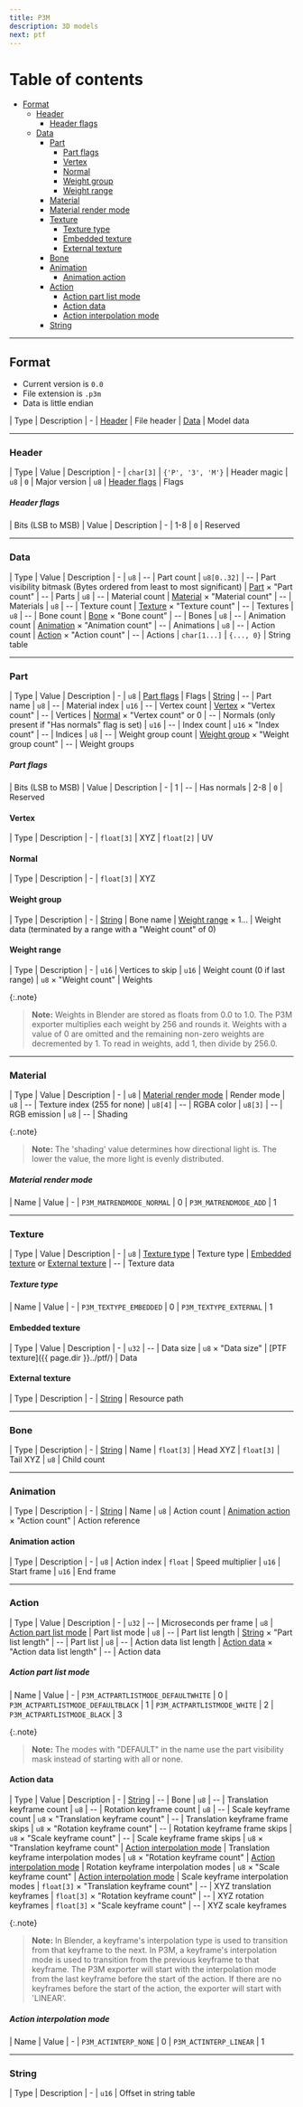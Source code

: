 ```yaml
---
title: P3M
description: 3D models
next: ptf
---
```


# Table of contents

- [Format](#format)
    - [Header](#header)
        - [Header flags](#header-flags)
    - [Data](#data)
        - [Part](#part)
            - [Part flags](#part-flags)
            - [Vertex](#vertex)
            - [Normal](#normal)
            - [Weight group](#weight-group)
            - [Weight range](#weight-range)
        - [Material](#material)
        - [Material render mode](#material-render-mode)
        - [Texture](#texture)
            - [Texture type](#texture-type)
            - [Embedded texture](#embedded-texture)
            - [External texture](#external-texture)
        - [Bone](#bone)
        - [Animation](#animation)
            - [Animation action](#animation-action)
        - [Action](#action)
            - [Action part list mode](#action-part-list-mode)
            - [Action data](#action-data)
            - [Action interpolation mode](#action-interpolation-mode)
        - [String](#string)

---

## Format

- Current version is `0.0`
- File extension is `.p3m`
- Data is little endian

| Type | Description
| -
| [Header](#header) | File header
| [Data](#data) | Model data

---

### Header

| Type | Value | Description
| -
| `char[3]` | `{'P', '3', 'M'}` | Header magic
| `u8` | `0` | Major version
| `u8` | [Header flags](#header-flags) | Flags

##### Header flags

| Bits \(LSB to MSB\) | Value | Description
| -
| 1-8 | `0` | Reserved

---

### Data

| Type | Value | Description
| -
| `u8` | -- | Part count
| `u8[0..32]` | -- | Part visibility bitmask \(Bytes ordered from least to most significant\)
| [Part](#part) × "Part count" | -- | Parts
| `u8` | -- | Material count
| [Material](#material) × "Material count" | -- | Materials
| `u8` | -- | Texture count
| [Texture](#texture) × "Texture count" | -- | Textures
| `u8` | -- | Bone count
| [Bone](#bone) × "Bone count" | -- | Bones
| `u8` | -- | Animation count
| [Animation](#animation) × "Animation count" | -- | Animations
| `u8` | -- | Action count
| [Action](#action) × "Action count" | -- | Actions
| `char[1...]` | `{..., 0}` | String table

---

### Part

| Type | Value | Description
| -
| `u8` | [Part flags](#part-flags) | Flags
| [String](#string) | -- | Part name
| `u8` | -- | Material index
| `u16` | -- | Vertex count
| [Vertex](#vertex) × "Vertex count" | -- | Vertices
| [Normal](#normal) × "Vertex count" or 0 | -- | Normals \(only present if "Has normals" flag is set\)
| `u16` | -- | Index count
| `u16` × "Index count" | -- | Indices
| `u8` | -- | Weight group count
| [Weight group](#weight-group) × "Weight group count" | -- | Weight groups

##### Part flags

| Bits \(LSB to MSB\) | Value | Description
| -
| 1 | -- | Has normals
| 2-8 | `0` | Reserved

#### Vertex

| Type | Description
| -
| `float[3]` | XYZ
| `float[2]` | UV

#### Normal

| Type | Description
| -
| `float[3]` | XYZ

#### Weight group

| Type | Description
| -
| [String](#string) | Bone name
| [Weight range](#weight-range) × 1... | Weight data (terminated by a range with a "Weight count" of 0)

#### Weight range

| Type | Description
| -
| `u16` | Vertices to skip
| `u16` | Weight count \(0 if last range\)
| `u8` × "Weight count" | Weights

{:.note}
> **Note:**
> Weights in Blender are stored as floats from 0.0 to 1.0.
> The P3M exporter multiplies each weight by 256 and rounds it.
> Weights with a value of 0 are omitted and the remaining non-zero weights are decremented by 1.
> To read in weights, add 1, then divide by 256.0.

---

### Material

| Type | Value | Description
| -
| `u8` | [Material render mode](#material-render-mode) | Render mode
| `u8` | -- | Texture index \(255 for none\)
| `u8[4]` | -- | RGBA color
| `u8[3]` | -- | RGB emission
| `u8` | -- | Shading

{:.note}
> **Note:**
> The 'shading' value determines how directional light is.
> The lower the value, the more light is evenly distributed.

##### Material render mode

| Name | Value
| -
| `P3M_MATRENDMODE_NORMAL` | 0
| `P3M_MATRENDMODE_ADD` | 1

---

### Texture

| Type | Value | Description
| -
| `u8` | [Texture type](#texture-type) | Texture type
| [Embedded texture](#embedded-texture) or [External texture](#external-texture) | -- | Texture data

##### Texture type

| Name | Value
| -
| `P3M_TEXTYPE_EMBEDDED` | 0
| `P3M_TEXTYPE_EXTERNAL` | 1

#### Embedded texture

| Type | Value | Description
| -
| `u32` | -- | Data size
| `u8` × "Data size" | [PTF texture]({{ page.dir }}../ptf/) | Data

#### External texture

| Type | Description
| -
| [String](#string) | Resource path

---

### Bone

| Type | Description
| -
| [String](#string) | Name
| `float[3]` | Head XYZ
| `float[3]` | Tail XYZ
| `u8` | Child count

---

### Animation

| Type | Description
| -
| [String](#string) | Name
| `u8` | Action count
| [Animation action](#animation-action) × "Action count" | Action reference

#### Animation action

| Type | Description
| -
| `u8` | Action index
| `float` | Speed multiplier
| `u16` | Start frame
| `u16` | End frame

---

### Action

| Type | Value | Description
| -
| `u32` | -- | Microseconds per frame
| `u8` | [Action part list mode](#action-part-list-mode) | Part list mode
| `u8` | -- | Part list length
| [String](#string) × "Part list length" | -- | Part list
| `u8` | -- | Action data list length
| [Action data](#action-data) × "Action data list length" | -- | Action data

##### Action part list mode

| Name | Value
| -
| `P3M_ACTPARTLISTMODE_DEFAULTWHITE` | 0
| `P3M_ACTPARTLISTMODE_DEFAULTBLACK` | 1
| `P3M_ACTPARTLISTMODE_WHITE` | 2
| `P3M_ACTPARTLISTMODE_BLACK` | 3

{:.note}
> **Note:**
> The modes with "DEFAULT" in the name use the part visibility mask instead of starting with all or none.

#### Action data

| Type | Value | Description
| -
| [String](#string) | -- | Bone
| `u8` | -- | Translation keyframe count
| `u8` | -- | Rotation keyframe count
| `u8` | -- | Scale keyframe count
| `u8` × "Translation keyframe count" | -- | Translation keyframe frame skips
| `u8` × "Rotation keyframe count" | -- | Rotation keyframe frame skips
| `u8` × "Scale keyframe count" | -- | Scale keyframe frame skips
| `u8` × "Translation keyframe count" | [Action interpolation mode](#action-interpolation-mode) | Translation keyframe interpolation modes
| `u8` × "Rotation keyframe count" | [Action interpolation mode](#action-interpolation-mode) | Rotation keyframe interpolation modes
| `u8` × "Scale keyframe count" | [Action interpolation mode](#action-interpolation-mode) | Scale keyframe interpolation modes
| `float[3]` × "Translation keyframe count" | -- | XYZ translation keyframes
| `float[3]` × "Rotation keyframe count" | -- | XYZ rotation keyframes
| `float[3]` × "Scale keyframe count" | -- | XYZ scale keyframes

{:.note}
> **Note:**
> In Blender, a keyframe's interpolation type is used to transition from that keyframe to the next.
> In P3M, a keyframe's interpolation mode is used to transition from the previous keyframe to that keyframe.
> The P3M exporter will start with the interpolation mode from the last keyframe before the start of the action.
> If there are no keyframes before the start of the action, the exporter will start with 'LINEAR'.

##### Action interpolation mode

| Name | Value
| -
| `P3M_ACTINTERP_NONE` | 0
| `P3M_ACTINTERP_LINEAR` | 1

---

### String

| Type | Description
| -
| `u16` | Offset in string table
